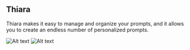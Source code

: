 ## Thiara

Thiara makes it easy to manage and organize your prompts, and it allows you to create an endless number of personalized prompts.

![Alt text](https://i.ibb.co/DwDBhCQ/home.jpg "HomePage")
![Alt text](https://i.ibb.co/DQXKc6n/dashboard.jpg "Dashboard")
